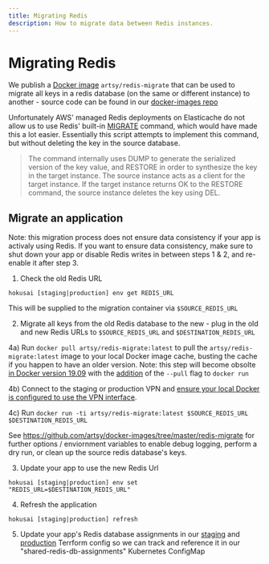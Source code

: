 ```yaml
---
title: Migrating Redis
description: How to migrate data between Redis instances.
---
```


# Migrating Redis

We publish a [Docker image](https://hub.docker.com/r/artsy/redis-migrate) `artsy/redis-migrate` that can be used to
migrate all keys in a redis database (on the same or different instance) to another - source code can be found in
our [docker-images repo](https://github.com/artsy/docker-images/tree/master/redis-migrate)

Unfortunately AWS' managed Redis deployments on Elasticache do not allow us to use Redis' built-in
[MIGRATE](https://redis.io/commands/migrate) command, which would have made this a lot easier. Essentially this
script attempts to implement this command, but without deleting the key in the source database.

> The command internally uses DUMP to generate the serialized version of the key value, and RESTORE in order to
> synthesize the key in the target instance. The source instance acts as a client for the target instance. If the
> target instance returns OK to the RESTORE command, the source instance deletes the key using DEL.

## Migrate an application

Note: this migration process does not ensure data consistency if your app is activaly using Redis. If you want to
ensure data consistency, make sure to shut down your app or disable Redis writes in between steps 1 & 2, and
re-enable it after step 3.

1. Check the old Redis URL

```
hokusai [staging|production] env get REDIS_URL
```

This will be supplied to the migration container via `$SOURCE_REDIS_URL`

2. Migrate all keys from the old Redis database to the new - plug in the old and new Redis URLs to
   `$SOURCE_REDIS_URL` and `$DESTINATION_REDIS_URL`

4a) Run `docker pull artsy/redis-migrate:latest` to pull the `artsy/redis-migrate:latest` image to your local
Docker image cache, busting the cache if you happen to have an older version. Note: this step will become obsolte
[in Docker version 19.09](https://github.com/moby/moby/issues/13331#issuecomment-493531462) with the
[addition](https://github.com/docker/cli/pull/1498) of the `--pull` flag to `docker run`

4b) Connect to the staging or production VPN and
[ensure your local Docker is configured to use the VPN interface](https://www.notion.so/artsy/VPN-Configuration-60798c292185407687356997bf251d8c).

4c) Run `docker run -ti artsy/redis-migrate:latest $SOURCE_REDIS_URL $DESTINATION_REDIS_URL`

See https://github.com/artsy/docker-images/tree/master/redis-migrate for further options / enviornment variables to
enable debug logging, perform a dry run, or clean up the source redis database's keys.

3. Update your app to use the new Redis Url

```
hokusai [staging|production] env set "REDIS_URL=$DESTINATION_REDIS_URL"
```

4. Refresh the application

```
hokusai [staging|production] refresh
```

5. Update your app's Redis database assignments in our
   [staging](https://kubernetes.stg.artsy.systems/#/configmap/default/shared-redis-db-assignments?namespace=default)
   and
   [production](https://kubernetes.prd.artsy.systems/#/configmap/default/shared-redis-db-assignments?namespace=default)
   Terrform config so we can track and reference it in our "shared-redis-db-assignments" Kubernetes ConfigMap
